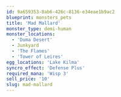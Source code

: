 ```yaml
---
id: 9a659353-8ab6-426c-8136-e34eae1b9ac2
blueprint: monsters_pets
title: 'Mad Mallard'
monster_type: demi-human
monster_locations:
  - 'Duma Desert'
  - Junkyard
  - 'The Flames'
  - 'Tower of Leires'
egg_locations: 'Lake Kilma'
syncro_effect: 'Defense Plus'
required_mana: 'Wisp 3'
sell_price: '10'
slug: mad-mallard
---
```

